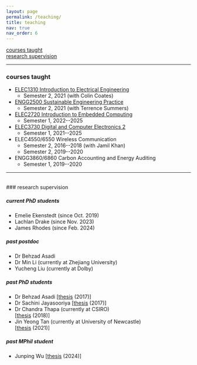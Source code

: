 ```yaml
---
layout: page
permalink: /teaching/
title: teaching
nav: true
nav_order: 6
---
```


[courses taught](#courses-taught)  
[research supervision](#research-supervision)

---

### courses taught

- [ELEC1310 Introduction to Electrical Engineering](https://www.newcastle.edu.au/course/ELEC1310)
  - Semester 2, 2021 (with Colin Coates)
- [ENGG2500 Sustainable Engineering Practice](https://www.newcastle.edu.au/course/ENGG2500)
  - Semester 2, 2021 (with Terrence Summers)
- [ELEC2720 Introduction to Embedded Computing](https://www.newcastle.edu.au/course/ELEC2720)
  - Semester 1, 2022--2025
- [ELEC3730 Digital and Computer Electronics 2](https://www.newcastle.edu.au/course/ELEC3730)
  - Semester 1, 2021--2025
- ELEC4550/6550 Wireless Communication
  - Semester 2, 2016--2018 (with Jamil Khan)
  - Semester 2, 2019--2020
- ENGG3860/6860 Carbon Accounting and Energy Auditing
  - Semester 1, 2019--2020

---

<br>
### research supervision

##### current PhD students

- Emelie Ekenstedt (since Oct. 2019)
- Lachlan Drake (since Nov. 2023)
- James Rhodes (since Feb. 2024)

##### past postdoc

- Dr Behzad Asadi
- Dr Min Li (currently at Zhejiang University)
- Yucheng Liu (currently at Dolby)

##### past PhD students

- Dr Behzad Asadi
  [[thesis](https://nova.newcastle.edu.au/vital/access/manager/Repository/uon:27096) (2017)]
- Dr Sachini Jayasooriya
  [[thesis](https://nova.newcastle.edu.au/vital/access/manager/Repository/uon:29091) (2017)]
- Dr Chandra Thapa (currently at CSIRO)  
  [[thesis](https://hdl.handle.net/1959.13/1388175) (2018)]
- Jin Yeong Tan (currently at University of Newcastle)  
  [[thesis](http://hdl.handle.net/1959.13/1426913) (2021)]

##### past MPhil student

- Junping Wu
  [[thesis](https://hdl.handle.net/1959.13/1511278) (2024)]
